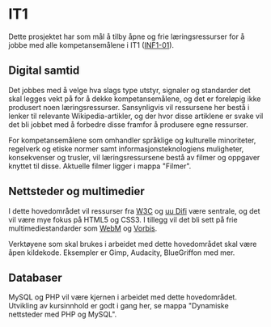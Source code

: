 IT1
========
Dette prosjektet har som mål å tilby åpne og frie læringsressurser for å jobbe
med alle kompetansemålene i IT1 ([INF1-01](http://www.udir.no/kl06/INF1-01/)).

Digital samtid
--------------
Det jobbes med å velge hva slags type utstyr, signaler og standarder det skal
legges vekt på for å dekke kompetansemålene, og det er foreløpig ikke produsert
noen læringsressurser. Sansynligvis vil ressursene her bestå i lenker til relevante
Wikipedia-artikler, og der hvor disse artiklene er svake vil det bli jobbet med å
forbedre disse framfor å produsere egne ressurser.

For kompetansemålene som omhandler språklige og kulturelle minoriteter, regelverk
og etiske normer samt informasjonsteknologiens muligheter, konsekvenser og trusler,
vil læringsressursene bestå av filmer og oppgaver knyttet til disse. Aktuelle
filmer ligger i mappa "Filmer".

Nettsteder og multimedier
-------------------------
I dette hovedområdet vil ressurser fra [W3C](http://www.w3.org/) og [uu Difi](http://uu.difi.no/)
være sentrale, og det vil være mye fokus på HTML5 og CSS3. I tillegg vil det bli
sett på frie multimediestandarder som [WebM](http://www.webmproject.org/) og
[Vorbis](https://xiph.org/vorbis/).

Verktøyene som skal brukes i arbeidet med dette hovedområdet skal være åpen kildekode.
Eksempler er Gimp, Audacity, BlueGriffon med mer.

Databaser
---------
MySQL og PHP vil være kjernen i arbeidet med dette hovedområdet. Utvikling av
kursinnhold er godt i gang her, se mappa "Dynamiske nettsteder med PHP og MySQL".




